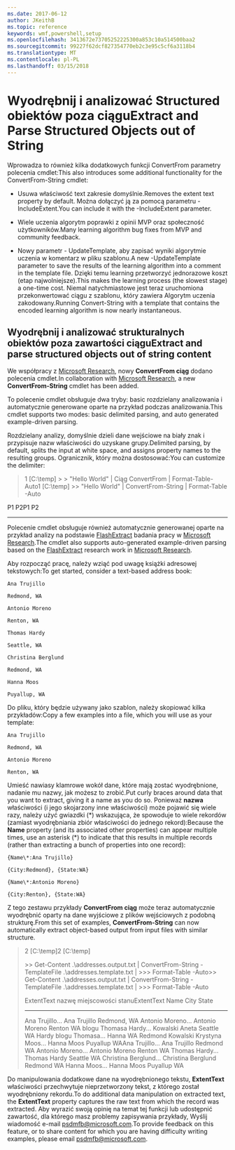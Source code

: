 ```yaml
---
ms.date: 2017-06-12
author: JKeithB
ms.topic: reference
keywords: wmf,powershell,setup
ms.openlocfilehash: 3413672e73705252225300a853c10a514500baa2
ms.sourcegitcommit: 99227f62dcf827354770eb2c3e95c5cf6a3118b4
ms.translationtype: MT
ms.contentlocale: pl-PL
ms.lasthandoff: 03/15/2018
---
```

# <a name="extract-and-parse-structured-objects-out-of-string"></a><span data-ttu-id="1e8ab-102">Wyodrębnij i analizować Structured obiektów poza ciągu</span><span class="sxs-lookup"><span data-stu-id="1e8ab-102">Extract and Parse Structured Objects out of String</span></span>
<span data-ttu-id="1e8ab-103">Wprowadza to również kilka dodatkowych funkcji ConvertFrom parametry polecenia cmdlet:</span><span class="sxs-lookup"><span data-stu-id="1e8ab-103">This also introduces some additional functionality for the ConvertFrom-String cmdlet:</span></span>

-   <span data-ttu-id="1e8ab-104">Usuwa właściwość text zakresie domyślnie.</span><span class="sxs-lookup"><span data-stu-id="1e8ab-104">Removes the extent text property by default.</span></span> <span data-ttu-id="1e8ab-105">Można dołączyć ją za pomocą parametru - IncludeExtent.</span><span class="sxs-lookup"><span data-stu-id="1e8ab-105">You can include it with the -IncludeExtent parameter.</span></span>

-   <span data-ttu-id="1e8ab-106">Wiele uczenia algorytm poprawki z opinii MVP oraz społeczność użytkowników.</span><span class="sxs-lookup"><span data-stu-id="1e8ab-106">Many learning algorithm bug fixes from MVP and community feedback.</span></span>

-   <span data-ttu-id="1e8ab-107">Nowy parametr - UpdateTemplate, aby zapisać wyniki algorytmie uczenia w komentarz w pliku szablonu.</span><span class="sxs-lookup"><span data-stu-id="1e8ab-107">A new -UpdateTemplate parameter to save the results of the learning algorithm into a comment in the template file.</span></span> <span data-ttu-id="1e8ab-108">Dzięki temu learning przetworzyć jednorazowe koszt (etap najwolniejsze).</span><span class="sxs-lookup"><span data-stu-id="1e8ab-108">This makes the learning process (the slowest stage) a one-time cost.</span></span> <span data-ttu-id="1e8ab-109">Niemal natychmiastowe jest teraz uruchomiona przekonwertować ciągu z szablonu, który zawiera Algorytm uczenia zakodowany.</span><span class="sxs-lookup"><span data-stu-id="1e8ab-109">Running Convert-String with a template that contains the encoded learning algorithm is now nearly instantaneous.</span></span>


<a name="extract-and-parse-structured-objects-out-of-string-content"></a><span data-ttu-id="1e8ab-110">Wyodrębnij i analizować strukturalnych obiektów poza zawartości ciągu</span><span class="sxs-lookup"><span data-stu-id="1e8ab-110">Extract and parse structured objects out of string content</span></span>
----------------------------------------------------------

<span data-ttu-id="1e8ab-111">We współpracy z [Microsoft Research](http://research.microsoft.com/), nowy **ConvertFrom ciąg** dodano polecenia cmdlet.</span><span class="sxs-lookup"><span data-stu-id="1e8ab-111">In collaboration with [Microsoft Research](http://research.microsoft.com/), a new **ConvertFrom-String** cmdlet has been added.</span></span>

<span data-ttu-id="1e8ab-112">To polecenie cmdlet obsługuje dwa tryby: basic rozdzielany analizowania i automatycznie generowane oparte na przykład podczas analizowania.</span><span class="sxs-lookup"><span data-stu-id="1e8ab-112">This cmdlet supports two modes: basic delimited parsing, and auto generated example-driven parsing.</span></span>

<span data-ttu-id="1e8ab-113">Rozdzielany analizy, domyślnie dzieli dane wejściowe na biały znak i przypisuje nazw właściwości do uzyskane grupy.</span><span class="sxs-lookup"><span data-stu-id="1e8ab-113">Delimited parsing, by default, splits the input at white space, and assigns property names to the resulting groups.</span></span> <span data-ttu-id="1e8ab-114">Ogranicznik, który można dostosować:</span><span class="sxs-lookup"><span data-stu-id="1e8ab-114">You can customize the delimiter:</span></span>

> <span data-ttu-id="1e8ab-115">1 \[C:\\temp\] &gt; &gt; "Hello World" | Ciąg ConvertFrom | Format-Table-Auto</span><span class="sxs-lookup"><span data-stu-id="1e8ab-115">1 \[C:\\temp\] &gt;&gt; "Hello World" | ConvertFrom-String | Format-Table -Auto</span></span>

<span data-ttu-id="1e8ab-116">P1    P2</span><span class="sxs-lookup"><span data-stu-id="1e8ab-116">P1    P2</span></span>
--    --

<span data-ttu-id="1e8ab-117">Polecenie cmdlet obsługuje również automatycznie generowanej oparte na przykład analizy na podstawie [FlashExtract](http://research.microsoft.com/en-us/um/people/sumitg/flashextract.html) badania pracy w [Microsoft Research](http://research.microsoft.com).</span><span class="sxs-lookup"><span data-stu-id="1e8ab-117">The cmdlet also supports auto-generated example-driven parsing based on the [FlashExtract](http://research.microsoft.com/en-us/um/people/sumitg/flashextract.html) research work in [Microsoft Research](http://research.microsoft.com).</span></span>

<span data-ttu-id="1e8ab-118">Aby rozpocząć pracę, należy wziąć pod uwagę książki adresowej tekstowych:</span><span class="sxs-lookup"><span data-stu-id="1e8ab-118">To get started, consider a text-based address book:</span></span>

    Ana Trujillo

    Redmond, WA

    Antonio Moreno

    Renton, WA

    Thomas Hardy

    Seattle, WA

    Christina Berglund

    Redmond, WA

    Hanna Moos

    Puyallup, WA

<span data-ttu-id="1e8ab-119">Do pliku, który będzie używany jako szablon, należy skopiować kilka przykładów:</span><span class="sxs-lookup"><span data-stu-id="1e8ab-119">Copy a few examples into a file, which you will use as your template:</span></span>

    Ana Trujillo

    Redmond, WA

    Antonio Moreno

    Renton, WA

   

<span data-ttu-id="1e8ab-120">Umieść nawiasy klamrowe wokół dane, które mają zostać wyodrębnione, nadanie mu nazwy, jak możesz to zrobić.</span><span class="sxs-lookup"><span data-stu-id="1e8ab-120">Put curly braces around data that you want to extract, giving it a name as you do so.</span></span> <span data-ttu-id="1e8ab-121">Ponieważ **nazwa** właściwości (i jego skojarzony inne właściwości) może pojawić się wiele razy, należy użyć gwiazdki (\*) wskazująca, że spowoduje to wiele rekordów (zamiast wyodrębniania zbiór właściwości do jednego rekord):</span><span class="sxs-lookup"><span data-stu-id="1e8ab-121">Because the **Name** property (and its associated other properties) can appear multiple times, use an asterisk (\*) to indicate that this results in multiple records (rather than extracting a bunch of properties into one record):</span></span>

    {Name\*:Ana Trujillo}

    {City:Redmond}, {State:WA}

    {Name\*:Antonio Moreno}

    {City:Renton}, {State:WA}

<span data-ttu-id="1e8ab-122">Z tego zestawu przykłady **ConvertFrom ciąg** może teraz automatycznie wyodrębnić oparty na dane wyjściowe z plików wejściowych z podobną strukturę.</span><span class="sxs-lookup"><span data-stu-id="1e8ab-122">From this set of examples, **ConvertFrom-String** can now automatically extract object-based output from input files with similar structure.</span></span>

> <span data-ttu-id="1e8ab-123">2 \[C:\\temp\]</span><span class="sxs-lookup"><span data-stu-id="1e8ab-123">2 \[C:\\temp\]</span></span>
>
> <span data-ttu-id="1e8ab-124">&gt;&gt; Get-Content .\\addresses.output.txt | ConvertFrom-String -TemplateFile .\\addresses.template.txt | &gt;&gt;&gt; Format-Table -Auto</span><span class="sxs-lookup"><span data-stu-id="1e8ab-124">&gt;&gt; Get-Content .\\addresses.output.txt | ConvertFrom-String -TemplateFile .\\addresses.template.txt | &gt;&gt;&gt; Format-Table -Auto</span></span>
>
> <span data-ttu-id="1e8ab-125">ExtentText nazwę miejscowości stanu</span><span class="sxs-lookup"><span data-stu-id="1e8ab-125">ExtentText                     Name               City     State</span></span>
> ----------                     ----               ----     -----
> <span data-ttu-id="1e8ab-126">Ana Trujillo...                Ana Trujillo Redmond, WA Antonio Moreno...              Antonio Moreno Renton WA blogu Thomasa Hardy...                Kowalski Aneta Seattle WA Hardy blogu Thomasa...          Hanna WA Redmond Kowalski Krystyna Moos...                  Hanna Moos Puyallup WA</span><span class="sxs-lookup"><span data-stu-id="1e8ab-126">Ana Trujillo...                Ana Trujillo       Redmond  WA Antonio Moreno...              Antonio Moreno     Renton   WA Thomas Hardy...                Thomas Hardy       Seattle  WA Christina Berglund...          Christina Berglund Redmond  WA Hanna Moos...                  Hanna Moos         Puyallup WA</span></span>

<span data-ttu-id="1e8ab-127">Do manipulowania dodatkowe dane na wyodrębnionego tekstu, **ExtentText** właściwości przechwytuje nieprzetworzony tekst, z którego został wyodrębniony rekordu.</span><span class="sxs-lookup"><span data-stu-id="1e8ab-127">To do additional data manipulation on extracted text, the **ExtentText** property captures the raw text from which the record was extracted.</span></span> <span data-ttu-id="1e8ab-128">Aby wyrazić swoją opinię na temat tej funkcji lub udostępnić zawartość, dla którego masz problemy zapisywania przykłady, Wyślij wiadomość e-mail <psdmfb@microsoft.com>.</span><span class="sxs-lookup"><span data-stu-id="1e8ab-128">To provide feedback on this feature, or to share content for which you are having difficulty writing examples, please email <psdmfb@microsoft.com>.</span></span>

